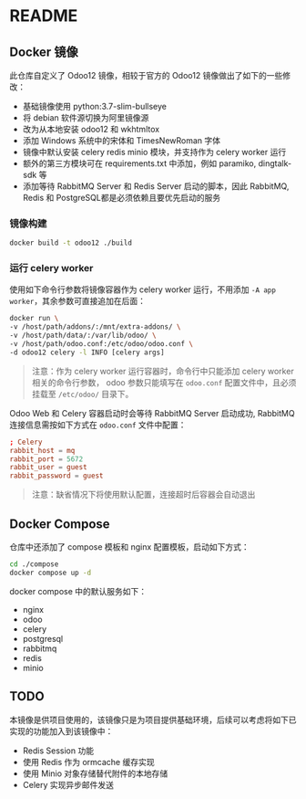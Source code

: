 # README

## Docker 镜像
此仓库自定义了 Odoo12 镜像，相较于官方的 Odoo12 镜像做出了如下的一些修改：

- 基础镜像使用 python:3.7-slim-bullseye
- 将 debian 软件源切换为阿里镜像源
- 改为从本地安装 odoo12 和 wkhtmltox
- 添加 Windows 系统中的宋体和 TimesNewRoman 字体
- 镜像中默认安装 celery redis minio 模块，并支持作为 celery worker 运行
- 额外的第三方模块可在 requirements.txt 中添加，例如 paramiko, dingtalk-sdk 等
- 添加等待 RabbitMQ Server 和 Redis Server 启动的脚本，因此 RabbitMQ, Redis 和 PostgreSQL都是必须依赖且要优先启动的服务

### 镜像构建
```sh
docker build -t odoo12 ./build
```

### 运行 celery worker
使用如下命令行参数将镜像容器作为 celery worker 运行，不用添加 `-A app worker`，其余参数可直接追加在后面：
```sh
docker run \
-v /host/path/addons/:/mnt/extra-addons/ \
-v /host/path/data/:/var/lib/odoo/ \
-v /host/path/odoo.conf:/etc/odoo/odoo.conf \
-d odoo12 celery -l INFO [celery args]
```
> 注意：作为 celery worker 运行容器时，命令行中只能添加 celery worker 相关的命令行参数，
odoo 参数只能填写在 `odoo.conf` 配置文件中，且必须挂载至 `/etc/odoo/` 目录下。

Odoo Web 和 Celery 容器启动时会等待 RabbitMQ Server 启动成功, RabbitMQ 连接信息需按如下方式在 `odoo.conf` 文件中配置：
```conf
; Celery
rabbit_host = mq
rabbit_port = 5672
rabbit_user = guest
rabbit_password = guest
```
> 注意：缺省情况下将使用默认配置，连接超时后容器会自动退出

## Docker Compose
仓库中还添加了 compose 模板和 nginx 配置模板，启动如下方式：
```sh
cd ./compose
docker compose up -d
```

docker compose 中的默认服务如下：
- nginx
- odoo
- celery
- postgresql
- rabbitmq
- redis
- minio

## TODO
本镜像是供项目使用的，该镜像只是为项目提供基础环境，后续可以考虑将如下已实现的功能加入到该镜像中：

- Redis Session 功能
- 使用 Redis 作为 ormcache 缓存实现
- 使用 Minio 对象存储替代附件的本地存储
- Celery 实现异步邮件发送